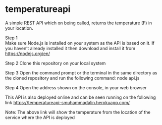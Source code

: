 # temperatureapi
A simple REST API which on being called, returns the temperature (F) in your location.


Step 1  
Make sure Node.js is installed on your system as the API is based on it. If you haven’t already installed it then download and install it from https://nodejs.org/en/  
 
Step 2 
Clone this repository on your local system

Step 3
Open the command prompt or the terminal in the same directory as the cloned repository and run the following command: node api.js

Step 4
Open the address shown on the console, in your web browser


This API is also deployed online and can be seen running on the following link 
https://temperatureapi-smuhammadalin.herokuapp.com/

Note: The above link will show the temperature from the location of the service where the API is deployed
